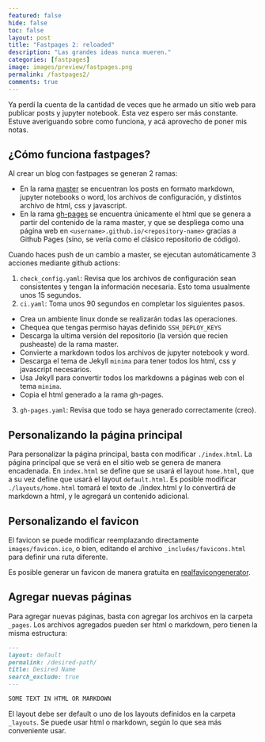 ```yaml
---
featured: false
hide: false
toc: false
layout: post
title: "Fastpages 2: reloaded"
description: "Las grandes ideas nunca mueren."
categories: [fastpages]
image: images/preview/fastpages.png
permalink: /fastpages2/
comments: true
---
```


Ya perdí la cuenta de la cantidad de veces que he armado un sitio web para 
publicar posts y jupyter notebook. Esta vez espero ser más constante.
Estuve averiguando sobre como funciona, y acá aprovecho de poner mis notas. 

## ¿Cómo funciona fastpages?

Al crear un blog con fastpages se generan 2 ramas:
* En la rama [master](https://github.com/sebastiandres/blog/tree/master) 
se encuentran los posts en formato markdown, 
jupyter notebooks o word, los archivos de configuración, y distintos 
archivo de html, css y javascript.
* En la rama [gh-pages](https://github.com/sebastiandres/blog/tree/gh-pages) 
se encuentra únicamente el html que se genera 
a partir del contenido de la rama master, y que se despliega como 
una página web en `<username>.github.io/<repository-name>` 
gracias a Github Pages (sino, se vería como el clásico repositorio de código).

Cuando haces push de un cambio a master, se ejecutan automáticamente 3 acciones
mediante github actions:
1. `check_config.yaml`: Revisa que los archivos de configuración 
sean consistentes y tengan la información necesaria. Esto toma usualmente unos 15 segundos.
2. `ci.yaml`: Toma unos 90 segundos en completar los siguientes pasos.
  * Crea un ambiente linux donde se realizarán todas las operaciones. 
  * Chequea que tengas permiso hayas definido `SSH_DEPLOY_KEYS`
  * Descarga la ultima versión del repositorio (la versión que recien pusheaste) de la rama master.
  * Convierte a markdown todos los archivos de jupyter notebook y word.
  * Descarga el tema de Jekyll `minima` para tener todos los html, css y javascript necesarios. 
  * Usa Jekyll para convertir todos los markdowns a páginas web con el tema `minima`.
  * Copia el html generado a la rama gh-pages.
3. `gh-pages.yaml`: Revisa que todo se haya generado correctamente (creo).

## Personalizando la página principal

Para personalizar la página principal, basta con modificar `./index.html`.
La página principal que se verá en el sitio web se genera de manera encadenada. 
En `index.html` se define que se usará el layout `home.html`, 
que a su vez define que usará el layout `default.html`.
Es posible modificar `./layouts/home.html` tomará el texto de ./index.html y lo convertirá 
de markdown a html, y le agregará un contenido adicional. 

## Personalizando el favicon

El favicon se puede modificar reemplazando directamente `images/favicon.ico`, o bien,
editando el archivo `_includes/favicons.html` para definir una ruta diferente. 

Es posible generar un favicon de manera gratuita en [realfavicongenerator](https://realfavicongenerator.net/).

## Agregar nuevas páginas

Para agregar nuevas páginas, basta con agregar los archivos en la carpeta `_pages`.
Los archivos agregados pueden ser html o markdown, pero tienen la misma estructura:

```markdown
---
layout: default
permalink: /desired-path/
title: Desired Name
search_exclude: true
---

SOME TEXT IN HTML OR MARKDOWN
```

El layout debe ser default o uno de los layouts definidos en la carpeta `_layouts`. 
Se puede usar html o markdown, según lo que sea más conveniente usar.
